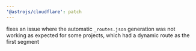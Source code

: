 ```yaml
---
'@astrojs/cloudflare': patch
---
```


fixes an issue where the automatic `_routes.json` generation was not working as expected for some projects, which had a dynamic route as the first segment
